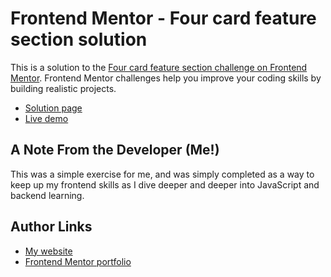 # Frontend Mentor - Four card feature section solution

This is a solution to the [Four card feature section challenge on Frontend Mentor](https://www.frontendmentor.io/challenges/four-card-feature-section-weK1eFYK). Frontend Mentor challenges help you improve your coding skills by building realistic projects.

* [Solution page](https://www.frontendmentor.io/solutions/four-card-feature-section-dwTpYzHQjG)
* [Live demo](https://risclover.github.io/four-card-feature-section)

## A Note From the Developer (Me!)
This was a simple exercise for me, and was simply completed as a way to keep up my frontend skills as I dive deeper and deeper into JavaScript and backend learning.

## Author Links
- [My website](https://risclover.github.io/)
- [Frontend Mentor portfolio](https://www.frontendmentor.io/profile/Risclover)